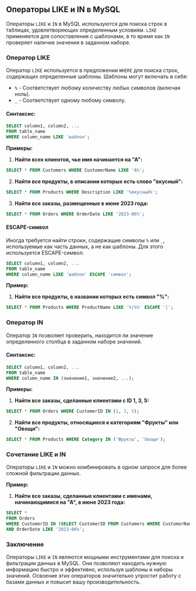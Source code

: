 ## Операторы LIKE и IN в MySQL

Операторы `LIKE` и `IN` в MySQL используются для поиска строк в таблицах, удовлетворяющих определенным условиям. `LIKE` применяется для сопоставления с шаблонами, в то время как `IN` проверяет наличие значения в заданном наборе.

### Оператор LIKE

Оператор `LIKE` используется в предложении `WHERE` для поиска строк, содержащих определенные шаблоны. Шаблоны могут включать в себя:

* `%` - Соответствует любому количеству любых символов (включая ноль).
* `_` - Соответствует одному любому символу.

#### Синтаксис:

```sql
SELECT column1, column2, ...
FROM table_name
WHERE column_name LIKE 'шаблон';
```

**Примеры:**

1. **Найти всех клиентов, чье имя начинается на "А":**

```sql
SELECT * FROM Customers WHERE CustomerName LIKE 'А%';
```

2. **Найти все продукты, в описании которых есть слово "вкусный":**

```sql
SELECT * FROM Products WHERE Description LIKE '%вкусный%';
```

3. **Найти все заказы, размещенные в июне 2023 года:**

```sql
SELECT * FROM Orders WHERE OrderDate LIKE '2023-06%';
```

#### ESCAPE-символ

Иногда требуется найти строки, содержащие символы `%` или `_`, используемые как часть данных, а не как шаблоны. Для этого используется ESCAPE-символ.

```sql
SELECT column1, column2, ...
FROM table_name
WHERE column_name LIKE 'шаблон' ESCAPE 'символ';
```

**Пример:**

1. **Найти все продукты, в названии которых есть символ "%":**

```sql
SELECT * FROM Products WHERE ProductName LIKE '%|%%' ESCAPE '|';
```

### Оператор IN

Оператор `IN` позволяет проверить, находится ли значение определенного столбца в заданном наборе значений.

#### Синтаксис:

```sql
SELECT column1, column2, ...
FROM table_name
WHERE column_name IN (значение1, значение2, ...);
```

**Примеры:**

1. **Найти все заказы, сделанные клиентами с ID 1, 3, 5:**

```sql
SELECT * FROM Orders WHERE CustomerID IN (1, 3, 5);
```

2. **Найти все продукты, относящиеся к категориям "Фрукты" или "Овощи":**

```sql
SELECT * FROM Products WHERE Category IN ('Фрукты', 'Овощи');
```

### Сочетание LIKE и IN

Операторы `LIKE` и `IN` можно комбинировать в одном запросе для более сложной фильтрации данных.

**Пример:**

1. **Найти все заказы, сделанные клиентами с именами, начинающимися на "А",  в июне 2023 года:**

```sql
SELECT * 
FROM Orders 
WHERE CustomerID IN (SELECT CustomerID FROM Customers WHERE CustomerName LIKE 'А%')
AND OrderDate LIKE '2023-06%';
```

### Заключение

Операторы `LIKE` и `IN` являются мощными инструментами для поиска и фильтрации данных в MySQL.  Они позволяют находить нужную информацию быстро и эффективно, используя шаблоны и наборы значений. Освоение этих операторов значительно упростит работу с базами данных и повысит вашу производительность.
